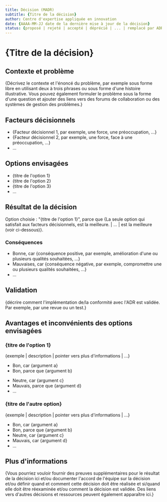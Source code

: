```yaml
---
title: Décision (MADR)
subtitle: {Titre de la décision}
author: Centre d'expertise appliquée en innovation
date: {AAAA-MM-JJ date de la dernière mise à jour de la décision}
status: {proposé | rejeté | accepté | déprécié | ... | remplacé par ADR-0005 <0005-example.md>}
---
```

# {Titre de la décision}

## Contexte et problème

{Décrivez le contexte et l'énoncé du problème, par exemple sous forme libre en utilisant deux à trois phrases ou sous forme d'une histoire illustrative.
 Vous pouvez également formuler le problème sous la forme d'une question et ajouter des liens vers des forums de collaboration ou des systèmes de gestion des problèmes.}

<!-- Cet élément est facultatif. N'hésitez pas à le supprimer. -->
## Facteurs décisionnels

* {Facteur décisionnel 1, par exemple, une force, une préoccupation, ...}
* {Facteur décisionnel 2, par exemple, une force, face à une préoccupation, ...}
* ... <!-- le nombre de facteurs décisionnels peut varier -->

## Options envisagées

* {titre de l'option 1}
* {titre de l'option 2}
* {titre de l'option 3}
* ... <!-- le nombre d'options peut varier -->

## Résultat de la décision

Option choisie : "{titre de l'option 1}", parce que
{La seule option qui satisfait aux facteurs décisionnels, est la meilleure. | ... | est la meilleure (voir ci-dessous)}.

<!-- Il s'agit d'un élément facultatif. N'hésitez pas à le supprimer. -->
### Conséquences

* Bonne, car {conséquence positive, par exemple, amélioration d'une ou plusieurs qualités souhaitées, ...}
* Mauvaises, car {conséquence négative, par exemple, compromettre une ou plusieurs qualités souhaitées, ...}
* ... <!-- le nombre de conséquences peut varier -->

<!-- Cet élément est facultatif. N'hésitez pas à le supprimer. -->
## Validation

{décrire comment l'implémentation de/la conformité avec l'ADR est validée. Par exemple, par une revue ou un test.}

<!-- Cet élément est facultatif. N'hésitez pas à le supprimer. -->
## Avantages et inconvénients des options envisagées

### {titre de l'option 1}

<!-- Cet élément est facultatif. N'hésitez pas à le supprimer. -->
{exemple | description | pointer vers plus d'informations | ...}

* Bon, car {argument a}
* Bon, parce que {argument b}
<!-- utiliser "neutre" si l'argument donné n'est ni bon ni mauvais' -->
* Neutre, car {argument c}
* Mauvais, parce que {argument d}
* ... <!-- le nombre d'arguments' peut varier -->

### {titre de l'autre option}

{exemple | description | pointer vers plus d'informations | ...}

* Bon, car {argument a}
* Bon, parce que {argument b}
* Neutre, car {argument c}
* Mauvais, car {argument d}
* ...

<!-- Cet élément est facultatif. N'hésitez pas à le supprimer. -->
## Plus d'informations

{Vous pourriez vouloir fournir des preuves supplémentaires pour le résultat de la décision ici et/ou
 documenter l'accord de l'équipe sur la décision et/ou
 définir quand et comment cette décision doit être réalisée et si/quand elle doit être réexaminée et/ou
 comment la décision est validée.
 Des liens vers d'autres décisions et ressources peuvent également apparaître ici.}
